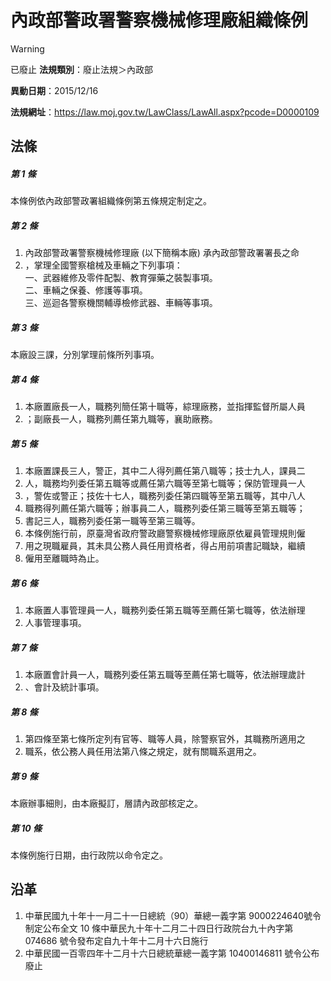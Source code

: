 # 內政部警政署警察機械修理廠組織條例


> [!WARNING]
> 已廢止
**法規類別**：廢止法規＞內政部

**異動日期**：2015/12/16  

**法規網址**：https://law.moj.gov.tw/LawClass/LawAll.aspx?pcode=D0000109



## 法條
##### 第 1 條
本條例依內政部警政署組織條例第五條規定制定之。

##### 第 2 條
1. 內政部警政署警察機械修理廠 (以下簡稱本廠) 承內政部警政署署長之命
1. ，掌理全國警察槍械及車輛之下列事項：  
一、武器維修及零件配製、教育彈藥之裝製事項。  
二、車輛之保養、修護等事項。  
三、巡迴各警察機關輔導檢修武器、車輛等事項。

##### 第 3 條
本廠設三課，分別掌理前條所列事項。

##### 第 4 條
1. 本廠置廠長一人，職務列簡任第十職等，綜理廠務，並指揮監督所屬人員
1. ；副廠長一人，職務列薦任第九職等，襄助廠務。

##### 第 5 條
1. 本廠置課長三人，警正，其中二人得列薦任第八職等；技士九人，課員二
1. 人，職務均列委任第五職等或薦任第六職等至第七職等；保防管理員一人
1. ，警佐或警正；技佐十七人，職務列委任第四職等至第五職等，其中八人
1. 職務得列薦任第六職等；辦事員二人，職務列委任第三職等至第五職等；
1. 書記三人，職務列委任第一職等至第三職等。
1. 本條例施行前，原臺灣省政府警政廳警察機械修理廠原依雇員管理規則僱
1. 用之現職雇員，其未具公務人員任用資格者，得占用前項書記職缺，繼續
1. 僱用至離職時為止。

##### 第 6 條
1. 本廠置人事管理員一人，職務列委任第五職等至薦任第七職等，依法辦理
1. 人事管理事項。

##### 第 7 條
1. 本廠置會計員一人，職務列委任第五職等至薦任第七職等，依法辦理歲計
1. 、會計及統計事項。

##### 第 8 條
1. 第四條至第七條所定列有官等、職等人員，除警察官外，其職務所適用之
1. 職系，依公務人員任用法第八條之規定，就有關職系選用之。

##### 第 9 條
本廠辦事細則，由本廠擬訂，層請內政部核定之。

##### 第 10 條
本條例施行日期，由行政院以命令定之。

## 沿革
1. 中華民國九十年十一月二十一日總統（90）華總一義字第 9000224640號令制定公布全文 10 條中華民九十年十二月二十四日行政院台九十內字第 074686 號令發布定自九十年十二月十六日施行
1. 中華民國一百零四年十二月十六日總統華總一義字第 10400146811  號令公布廢止
